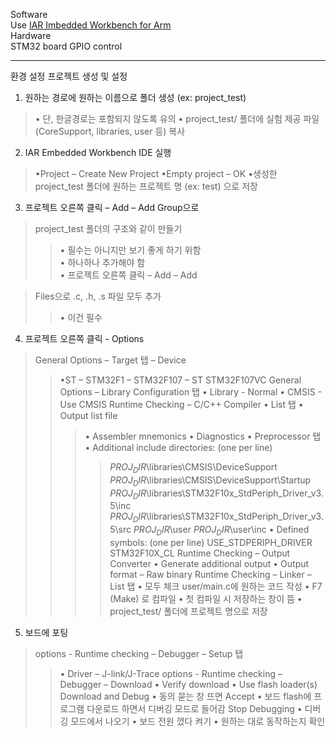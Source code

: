 Software  
Use [IAR Imbedded Workbench for Arm](https://www.iar.com/ko/products/architectures/arm/iar-embedded-workbench-for-arm/iar-embedded-workbench-for-arm-free-trial-version)  
Hardware  
STM32 board GPIO control

---
환경 설정
프로젝트 생성 및 설정
1. 원하는 경로에 원하는 이름으로 폴더 생성 (ex: project_test)
>• 단, 한글경로는 포함되지 않도록 유의
>• project_test/ 폴더에 실험 제공 파일 (CoreSupport, libraries, user 등) 복사  

2. IAR Embedded Workbench IDE 실행
>•Project – Create New Project
>•Empty project – OK
>•생성한 project_test 폴더에 원하는 프로젝트 명 (ex: test) 으로 저장  

3. 프로젝트 오른쪽 클릭 – Add – Add Group으로
>project_test 폴더의 구조와 같이 만들기
>>• 필수는 아니지만 보기 좋게 하기 위함  
>>• 하나하나 추가해야 함  
>>• 프로젝트 오른쪽 클릭 – Add – Add

>Files으로 .c, .h, .s 파일 모두 추가  
>>• 이건 필수  

4. 프로젝트 오른쪽 클릭 - Options
>General Options – Target 탭 – Device
>>•ST – STM32F1 – STM32F107 – ST STM32F107VC
>General Options – Library Configuration 탭
>>• Library - Normal 
>>• CMSIS - Use CMSIS
>Runtime Checking – C/C++ Compiler
>>• List 탭
>>• Output list file
>>>• Assembler mnemonics
>>>• Diagnostics
>>• Preprocessor 탭
>>>• Additional include directories: (one per line)
>>>>$PROJ_DIR$\libraries\CMSIS\DeviceSupport
>>>>$PROJ_DIR$\libraries\CMSIS\DeviceSupport\Startup
>>>>$PROJ_DIR$\libraries\STM32F10x_StdPeriph_Driver_v3.5\inc
>>>>$PROJ_DIR$\libraries\STM32F10x_StdPeriph_Driver_v3.5\src
>>>>$PROJ_DIR$\user
>>>>$PROJ_DIR$\user\inc
>>>• Defined symbols: (one per line)
>>>>USE_STDPERIPH_DRIVER
>>>>STM32F10X_CL
>Runtime Checking – Output Converter
>>• Generate additional output
>>>• Output format – Raw binary
>Runtime Checking – Linker – List 탭
>>• 모두 체크
>user/main.c에 원하는 코드 작성
>>• F7 (Make) 로 컴파일
>>• 첫 컴파일 시 저장하는 창이 뜸
>>• project_test/ 폴더에 프로젝트 명으로 저장  

5. 보드에 포팅  
>options - Runtime checking – Debugger – Setup 탭
>>• Driver – J-link/J-Trace
>options - Runtime checking – Debugger – Download
>>• Verify download
>>• Use flash loader(s)
>Download and Debug
>>• 동의 묻는 창 뜨면 Accept
>>• 보드 flash에 프로그램 다운로드 하면서 디버깅 모드로 들어감
>Stop Debugging
>>• 디버깅 모드에서 나오기
>>• 보드 전원 껐다 켜기
>>• 원하는 대로 동작하는지 확인
